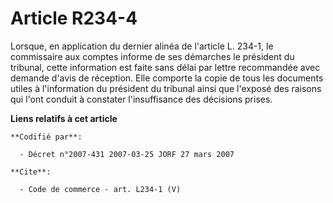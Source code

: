 # Article R234-4

Lorsque, en application du dernier alinéa de l'article L. 234-1, le commissaire aux comptes informe de ses démarches le
président du tribunal, cette information est faite sans délai par lettre recommandée avec demande d'avis de réception. Elle
comporte la copie de tous les documents utiles à l'information du président du tribunal ainsi que l'exposé des raisons qui
l'ont conduit à constater l'insuffisance des décisions prises.

**Liens relatifs à cet article**

	**Codifié par**:

	  - Décret n°2007-431 2007-03-25 JORF 27 mars 2007

	**Cite**:

	  - Code de commerce - art. L234-1 (V)
